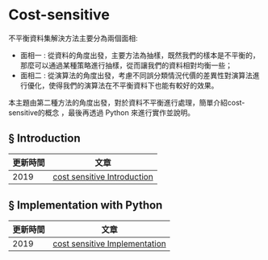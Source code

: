 # Cost-sensitive

不平衡資料集解決方法主要分為兩個面相:

- 面相一 : 從資料的角度出發，主要方法為抽樣，既然我們的樣本是不平衡的，那麼可以通過某種策略進行抽樣，從而讓我們的資料相對均衡一些；
- 面相二 : 從演算法的角度出發，考慮不同誤分類情況代價的差異性對演算法進行優化，使得我們的演算法在不平衡資料下也能有較好的效果。

本主題由第二種方法的角度出發，對於資料不平衡進行處理，簡單介紹cost-sensitive的概念 ，最後再透過 Python 來進行實作並說明。


## § Introduction
|更新時間|文章|
|---|---|
|2019|[cost sensitive Introduction](https://github.com/wutsungyu/Cost-Sensitive/blob/master/introduction.md)|

## § Implementation with Python

|更新時間|文章|
|---|---|
|2019|[cost sensitive Implementation](https://github.com/wutsungyu/Cost-Sensitive/blob/master/implementation%20with%20python.md)|
